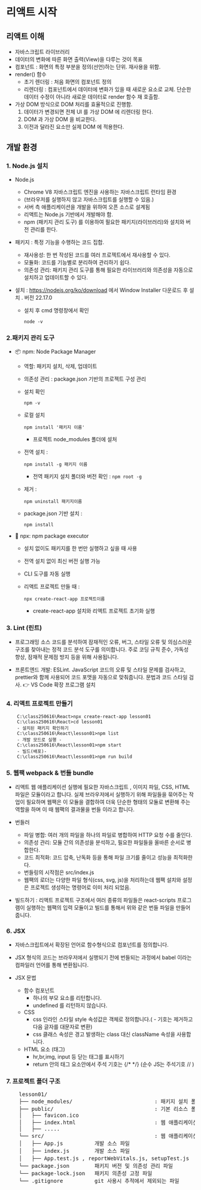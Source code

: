 # 리액트 시작

## 리액트 이해

- 자바스크립트 라이브러리
- 데이터의 변화에 따른 화면 출력(View)을 다루는 것이 목표
- 컴포넌트 : 화면의 특정 부분을 정의(선언)하는 단위. 재사용을 위함.
- render() 함수
  - 초기 렌더링 : 처음 화면의 컴포넌트 정의
  - 리렌더링 : 컴포넌트에서 데이터에 변화가 있을 때 새로운 요소로 교체. 단순한 데이터 수정이 아니라 새로운 데이터로 render 함수 재 호출함.
- 가상 DOM 방식으로 DOM 처리를 효율적으로 진행함.
  1. 데이터가 변경되면 전체 UI 를 가상 DOM 에 리렌더링 한다.
  2. DOM 과 가상 DOM 을 비교한다.
  3. 이전과 달라진 요소만 실제 DOM 에 적용한다.

## 개발 환경

### 1. Node.js 설치

- Node.js

  - Chrome V8 자바스크립트 엔진을 사용하는 자바스크립트 런타임 환경
  - (브라우저를 실행하지 않고 자바스크립트를 실행할 수 있음.)
  - 서버 측 애플리케이션을 개발을 위하여 오픈 소스로 설계됨
  - 리액트는 Node.js 기반에서 개발해야 함.
  - npm (패키지 관리 도구) 를 이용하여 필요한 패키지(라이브러리)와 설치와 버전 관리를 한다.

- 패키지 : 특정 기능을 수행하는 코드 집합.

  - 재사용성: 한 번 작성된 코드를 여러 프로젝트에서 재사용할 수 있다.
  - 모듈화: 코드를 기능별로 분리하여 관리하기 쉽다.
  - 의존성 관리: 패키지 관리 도구를 통해 필요한 라이브러리와 의존성을 자동으로 설치하고 업데이트할 수 있다.

- 설치 : https://nodejs.org/ko/download 에서 Window Installer 다운로드 후 설치 . 버전 22.17.0

  - 설치 후 cmd 명령창에서 확인

    `node -v`

### 2.패키지 관리 도구

- 📦 npm: Node Package Manager
  - 역할: 패키지 설치, 삭제, 업데이트
  - 의존성 관리 : package.json 기반의 프로젝트 구성 관리
  - 설치 확인

    `npm -v`

  - 로컬 설치

    `npm install '패키지 이름'`

    - 프로젝트 node_modules 폴더에 설처
  - 전역 설치 :
  
    `npm install -g 패키지 이름`
       - 전역 패키지 설치 폴더와 버전 확인 :
         `npm root -g`
  - 제거 :

    `npm uninstall 패키지이름`
    
  - package.json 기반 설치 :

    `npm install`

- 🎯 npx: npm package executor
    - 설치 없이도 패키지를 한 번만 실행하고 싶을 때 사용
    - 전역 설치 없이 최신 버전 실행 가능
    - CLI 도구를 자동 실행
    - 리액트 프로젝트 만들 때 :

      `npx create-react-app 프로젝트이름`

      - create-react-app 설치와 리액트 프로젝트 초기화 실행

### 3. Lint (린트)

- 프로그래밍 소스 코드를 분석하여 잠재적인 오류, 버그, 스타일 오류 및 의심스러운 구조를 찾아내는 정적 코드 분석 도구를 의미합니다. 주로 코딩 규칙 준수, 가독성 향상, 잠재적 문제점 방지 등을 위해 사용됩니다.

- 프론트엔드 개발: ESLint. JavaScript 코드의 오류 및 스타일 문제를 검사하고, prettier와 함께 사용되어 코드 포맷을 자동으로 맞춰줍니다. 문법과 코드 스타일 검사. 👉 VS Code 확장 프로그램 설치

### 4. 리액트 프로젝트 만들기

        C:\class250616\React>npx create-react-app lesson01
        C:\class250616\React>cd lesson01
        - 설치된 패키지 확인하기
        C:\class250616\React\lesson01>npm list
        - 개발 모드로 실행 -
        C:\class250616\React\lesson01>npm start
        - 빌드(배포)-
        C:\class250616\React\lesson01>npm run build
    

### 5. 웹팩 webpack & 번들 bundle

- 리액트 웹 애플리케이션 실행에 필요한 자바스크립트 , 이미지 파일, CSS, HTML 파일은 모듈이라고 합니다. 실제 브라우저에서 실행하기 위해 파일들을 묶어주는 작업이 필요하며 웹팩은 이 모듈을 결합하여 더욱 단순한 형태의 모듈로 변환해 주는 역할을 하며 이 때 웹팩의 결과물을 번들 이라고 합니다.

- 번들러

  - 파일 병합: 여러 개의 파일을 하나의 파일로 병합하여 HTTP 요청 수를 줄인다.
  - 의존성 관리: 모듈 간의 의존성을 분석하고, 필요한 파일들을 올바른 순서로 병합한다.
  - 코드 최적화: 코드 압축, 난독화 등을 통해 파일 크기를 줄이고 성능을 최적화한다.
  - 번들링의 시작점은 src/index.js
  - 웹팩의 로더는 다양한 파일 형식(css, svg, js)을 처리하는데 웹팩 설치와 설정은 프로젝트 생성하는 명령어로 이미 처리 되었음.

- 빌드하기 : 리액트 프로젝트 구조에서 여러 종류의 파일들은 react-scripts 프로그램이 실행하는 웹팩의 입력 모듈이고 빌드를 통해서 위와 같은 번들 파일을 만들어 줍니다.

### 6. JSX

- 자바스크립트에서 확장된 언어로 함수형식으로 컴포넌트를 정의합니다.
- JSX 형식의 코드는 브라우저에서 실행되기 전에 번들되는 과정에서 babel 이라는 컴파일러 언어를 통해 변환됩니다.

- JSX 문법

  - 함수 컴포넌트
    - 하나의 부모 요소를 리턴합니다.
    - undefined 를 리턴하지 않습니다.
  - CSS
    - css 인라인 스타일 style 속성값은 객체로 정의합니다.( - 기호는 제거하고 다음 글자를 대문자로 변환)
    - css 클래스 속성은 경고 발생하는 class 대신 className 속성을 사용합니다.
  - HTML 요소 (태그)
    - hr,br,img, input 등 닫는 태그를 표시하기
    - return 안의 태그 요소안에서 주석 기호는 {/\* \*/}    (순수 JS는 주석기호 // )

### 7. 프로젝트 폴더 구조

 <pre>
    lesson01/
    ├── node_modules/                          : 패키지 설치 폴더
    ├── public/                                : 기본 리소스 폴더. index.html 과 연관된 이미지 등.
    │   ├── favicon.ico
    │   ├── index.html                         : 웹 애플리케이션의 시작 페이지
    │   ├── .....
    └── src/                                   : 웹 애플리케이션 개발 소스파일 폴더
    │   ├── App.js          개발 소스 파일
    │   ├── index.js        개발 소스 파일
    │   ├── App.test.js , reportWebVitals.js, setupTest.js   : 성능 및 테스트 실행 파일
    └── package.json        패키지 버전 및 의존성 관리 파일
    └── package-lock.json   패키지 의존성 고정 파일
    └── .gitignore          git 사용시 추적에서 제외되는 파일
